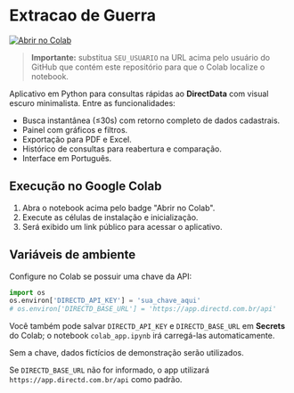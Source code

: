 # Extracao de Guerra

[![Abrir no Colab](https://colab.research.google.com/assets/colab-badge.svg)](https://colab.research.google.com/github/SEU_USUARIO/extracao-de-guerra/blob/main/colab_app.ipynb)

> **Importante:** substitua `SEU_USUARIO` na URL acima pelo usuário do GitHub que contém este repositório para que o Colab localize o notebook.

Aplicativo em Python para consultas rápidas ao **DirectData** com visual escuro minimalista. Entre as funcionalidades:

- Busca instantânea (≤30s) com retorno completo de dados cadastrais.
- Painel com gráficos e filtros.
- Exportação para PDF e Excel.
- Histórico de consultas para reabertura e comparação.
- Interface em Português.

## Execução no Google Colab

1. Abra o notebook acima pelo badge "Abrir no Colab".
2. Execute as células de instalação e inicialização.
3. Será exibido um link público para acessar o aplicativo.

## Variáveis de ambiente

Configure no Colab se possuir uma chave da API:

```python
import os
os.environ['DIRECTD_API_KEY'] = 'sua_chave_aqui'
# os.environ['DIRECTD_BASE_URL'] = 'https://app.directd.com.br/api'
```

Você também pode salvar `DIRECTD_API_KEY` e `DIRECTD_BASE_URL` em **Secrets** do Colab; o notebook `colab_app.ipynb` irá carregá-las automaticamente.

Sem a chave, dados fictícios de demonstração serão utilizados.

Se `DIRECTD_BASE_URL` não for informado, o app utilizará `https://app.directd.com.br/api` como padrão.

